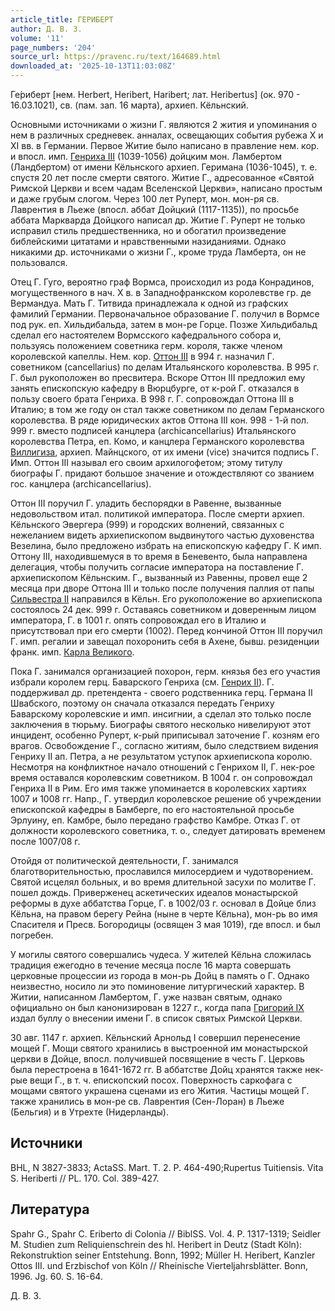 ```yaml
---
article_title: ГЕРИБЕРТ
author: Д. В. З.
volume: '11'
page_numbers: '204'
source_url: https://pravenc.ru/text/164689.html
downloaded_at: '2025-10-13T11:03:08Z'
---
```


Ге́риберт [нем. Herbert, Heribert, Haribert; лат. Heribertus] (ок. 970 - 16.03.1021), св. (пам. зап. 16 марта), архиеп. Кёльнский.

Основными источниками о жизни Г. являются 2 жития и упоминания о нем в различных средневек. анналах, освещающих события рубежа X и XI вв. в Германии. Первое Житие было написано в правление нем. кор. и впосл. имп. [Генриха III](<https://pravenc.ru/text/Генриха III.html>) (1039-1056) дойцким мон. Ламбертом (Ландбертом) от имени Кёльнского архиеп. Геримана (1036-1045), т. е. спустя 20 лет после смерти святого. Житие Г., адресованное «Святой Римской Церкви и всем чадам Вселенской Церкви», написано простым и даже грубым слогом. Через 100 лет Руперт, мон. мон-ря св. Лаврентия в Льеже (впосл. аббат Дойцкий (1117-1135)), по просьбе аббата Маркварда Дойцкого написал др. Житие Г. Руперт не только исправил стиль предшественника, но и обогатил произведение библейскими цитатами и нравственными назиданиями. Однако никакими др. источниками о жизни Г., кроме труда Ламберта, он не пользовался.

Отец Г. Гуго, вероятно граф Вормса, происходил из рода Конрадинов, могущественного в нач. X в. в Западнофранкском королевстве гр. де Вермандуа. Мать Г. Титвида принадлежала к одной из графских фамилий Германии. Первоначальное образование Г. получил в Вормсе под рук. еп. Хильдибальда, затем в мон-ре Горце. Позже Хильдибальд сделал его настоятелем Вормсского кафедрального собора и, пользуясь положением советника герм. короля, также членом королевской капеллы. Нем. кор. [Оттон III](<https://pravenc.ru/text/Оттон III.html>) в 994 г. назначил Г. советником (cancellarius) по делам Итальянского королевства. В 995 г. Г. был рукоположен во пресвитера. Вскоре Оттон III предложил ему занять епископскую кафедру в Вюрцбурге, от к-рой Г. отказался в пользу своего брата Генриха. В 998 г. Г. сопровождал Оттона III в Италию; в том же году он стал также советником по делам Германского королевства. В ряде юридических актов Оттона III кон. 998 - 1-й пол. 999 г. вместо подписей канцлера (archicancellarius) Итальянского королевства Петра, еп. Комо, и канцлера Германского королевства [Виллигиза](https://pravenc.ru/text/Виллигиза.html), архиеп. Майнцского, от их имени (vice) значится подпись Г. Имп. Оттон III называл его своим архилогофетом; этому титулу биографы Г. придают большое значение и отождествляют со званием гос. канцлера (archicancellarius).

Оттон III поручил Г. уладить беспорядки в Равенне, вызванные недовольством итал. политикой императора. После смерти архиеп. Кёльнского Эвергера (999) и городских волнений, связанных с нежеланием видеть архиепископом выдвинутого частью духовенства Везелина, было предложено избрать на епископскую кафедру Г. К имп. Оттону III, находившемуся в то время в Беневенто, была направлена делегация, чтобы получить согласие императора на поставление Г. архиепископом Кёльнским. Г., вызванный из Равенны, провел еще 2 месяца при дворе Оттона III и только после получения паллия от папы [Сильвестра II](<https://pravenc.ru/text/Сильвестра II.html>) направился в Кёльн. Его рукоположение во архиепископа состоялось 24 дек. 999 г. Оставаясь советником и доверенным лицом императора, Г. в 1001 г. опять сопровождал его в Италию и присутствовал при его смерти (1002). Перед кончиной Оттон III поручил Г. имп. регалии и завещал похоронить себя в Ахене, бывш. резиденции франк. имп. [Карла Великого](<https://pravenc.ru/text/Карл Великий.html>).

Пока Г. занимался организацией похорон, герм. князья без его участия избрали королем герц. Баварского Генриха (см. [Генрих II](<https://pravenc.ru/text/Генрих II.html>)). Г. поддерживал др. претендента - своего родственника герц. Германа II Швабского, поэтому он сначала отказался передать Генриху Баварскому королевские и имп. инсигнии, а сделал это только после заключения в тюрьму. Биографы святого несколько нивелируют этот инцидент, особенно Руперт, к-рый приписывал заточение Г. козням его врагов. Освобождение Г., согласно житиям, было следствием видения Генриху II ап. Петра, а не результатом уступок архиепископа королю. Несмотря на конфликтное начало отношений с Генрихом II, Г. нек-рое время оставался королевским советником. В 1004 г. он сопровождал Генриха II в Рим. Его имя также упоминается в королевских хартиях 1007 и 1008 гг. Напр., Г. утвердил королевское решение об учреждении епископской кафедры в Бамберге, по его настоятельной просьбе Эрлуину, еп. Камбре, было передано графство Камбре. Отказ Г. от должности королевского советника, т. о., следует датировать временем после 1007/08 г.

Отойдя от политической деятельности, Г. занимался благотворительностью, прославился милосердием и чудотворением. Святой исцелял больных, и во время длительной засухи по молитве Г. пошел дождь. Приверженец аскетических идеалов монастырской реформы в духе аббатства Горце, Г. в 1002/03 г. основал в Дойце близ Кёльна, на правом берегу Рейна (ныне в черте Кёльна), мон-рь во имя Спасителя и Пресв. Богородицы (освящен 3 мая 1019), где впосл. и был погребен.

У могилы святого совершались чудеса. У жителей Кёльна сложилась традиция ежегодно в течение месяца после 16 марта совершать церковные процессии из города в мон-рь Дойц в память о Г. Однако неизвестно, носило ли это поминовение литургический характер. В Житии, написанном Ламбертом, Г. уже назван святым, однако официально он был канонизирован в 1227 г., когда папа [Григорий IX](<https://pravenc.ru/text/Григорий IX.html>) издал буллу о внесении имени Г. в список святых Римской Церкви.

30 авг. 1147 г. архиеп. Кёльнский Арнольд I совершил перенесение мощей Г. Мощи святого хранились в выстроенной им монастырской церкви в Дойце, впосл. получившей посвящение в честь Г. Церковь была перестроена в 1641-1672 гг. В аббатстве Дойц хранятся также нек-рые вещи Г., в т. ч. епископский посох. Поверхность саркофага с мощами святого украшена сценами из его Жития. Частицы мощей Г. также хранились в мон-ре св. Лаврентия (Сен-Лоран) в Льеже (Бельгия) и в Утрехте (Нидерланды).

## Источники

BHL, N 3827-3833; ActaSS. Mart. T. 2. P. 464-490;Rupertus Tuitiensis. Vita S. Heriberti // PL. 170. Col. 389-427.

## Литература

Spahr G., Spahr C. Eriberto di Colonia // BiblSS. Vol. 4. P. 1317-1319; Seidler M. Studien zum Reliquienschrein des hl. Heribert in Deutz (Stadt Köln): Rekonstruktion seiner Entstehung. Bonn, 1992; Müller H. Heribert, Kanzler Ottos III. und Erzbischof von Köln // Rheinische Vierteljahrsblätter. Bonn, 1996. Jg. 60. S. 16-64.

Д. В. З.
